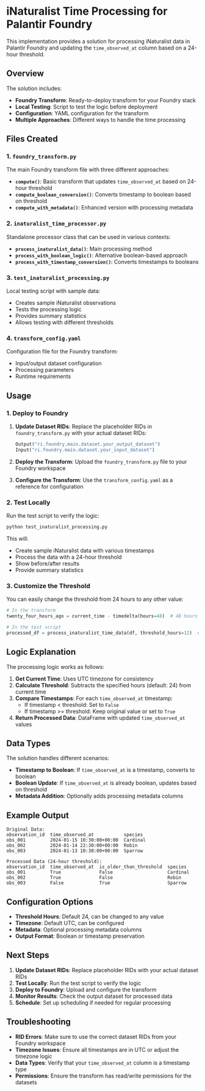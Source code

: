 # iNaturalist Time Processing for Palantir Foundry

This implementation provides a solution for processing iNaturalist data in Palantir Foundry and updating the `time_observed_at` column based on a 24-hour threshold.

## Overview

The solution includes:
- **Foundry Transform**: Ready-to-deploy transform for your Foundry stack
- **Local Testing**: Script to test the logic before deployment
- **Configuration**: YAML configuration for the transform
- **Multiple Approaches**: Different ways to handle the time processing

## Files Created

### 1. `foundry_transform.py`
The main Foundry transform file with three different approaches:

- **`compute()`**: Basic transform that updates `time_observed_at` based on 24-hour threshold
- **`compute_boolean_conversion()`**: Converts timestamp to boolean based on threshold
- **`compute_with_metadata()`**: Enhanced version with processing metadata

### 2. `inaturalist_time_processor.py`
Standalone processor class that can be used in various contexts:

- **`process_inaturalist_data()`**: Main processing method
- **`process_with_boolean_logic()`**: Alternative boolean-based approach
- **`process_with_timestamp_conversion()`**: Converts timestamps to booleans

### 3. `test_inaturalist_processing.py`
Local testing script with sample data:

- Creates sample iNaturalist observations
- Tests the processing logic
- Provides summary statistics
- Allows testing with different thresholds

### 4. `transform_config.yaml`
Configuration file for the Foundry transform:

- Input/output dataset configuration
- Processing parameters
- Runtime requirements

## Usage

### 1. Deploy to Foundry

1. **Update Dataset RIDs**: Replace the placeholder RIDs in `foundry_transform.py` with your actual dataset RIDs:
   ```python
   Output("ri.foundry.main.dataset.your_output_dataset")
   Input("ri.foundry.main.dataset.your_input_dataset")
   ```

2. **Deploy the Transform**: Upload the `foundry_transform.py` file to your Foundry workspace

3. **Configure the Transform**: Use the `transform_config.yaml` as a reference for configuration

### 2. Test Locally

Run the test script to verify the logic:

```bash
python test_inaturalist_processing.py
```

This will:
- Create sample iNaturalist data with various timestamps
- Process the data with a 24-hour threshold
- Show before/after results
- Provide summary statistics

### 3. Customize the Threshold

You can easily change the threshold from 24 hours to any other value:

```python
# In the transform
twenty_four_hours_ago = current_time - timedelta(hours=48)  # 48 hours instead

# In the test script
processed_df = process_inaturalist_time_data(df, threshold_hours=12)  # 12 hours
```

## Logic Explanation

The processing logic works as follows:

1. **Get Current Time**: Uses UTC timezone for consistency
2. **Calculate Threshold**: Subtracts the specified hours (default: 24) from current time
3. **Compare Timestamps**: For each `time_observed_at` timestamp:
   - If timestamp < threshold: Set to `False`
   - If timestamp >= threshold: Keep original value or set to `True`
4. **Return Processed Data**: DataFrame with updated `time_observed_at` values

## Data Types

The solution handles different scenarios:

- **Timestamp to Boolean**: If `time_observed_at` is a timestamp, converts to boolean
- **Boolean Update**: If `time_observed_at` is already boolean, updates based on threshold
- **Metadata Addition**: Optionally adds processing metadata columns

## Example Output

```
Original Data:
observation_id  time_observed_at           species
obs_001         2024-01-15 10:30:00+00:00  Cardinal
obs_002         2024-01-14 22:30:00+00:00  Robin
obs_003         2024-01-13 10:30:00+00:00  Sparrow

Processed Data (24-hour threshold):
observation_id  time_observed_at  is_older_than_threshold  species
obs_001         True              False                    Cardinal
obs_002         True              False                    Robin
obs_003         False             True                     Sparrow
```

## Configuration Options

- **Threshold Hours**: Default 24, can be changed to any value
- **Timezone**: Default UTC, can be configured
- **Metadata**: Optional processing metadata columns
- **Output Format**: Boolean or timestamp preservation

## Next Steps

1. **Update Dataset RIDs**: Replace placeholder RIDs with your actual dataset RIDs
2. **Test Locally**: Run the test script to verify the logic
3. **Deploy to Foundry**: Upload and configure the transform
4. **Monitor Results**: Check the output dataset for processed data
5. **Schedule**: Set up scheduling if needed for regular processing

## Troubleshooting

- **RID Errors**: Make sure to use the correct dataset RIDs from your Foundry workspace
- **Timezone Issues**: Ensure all timestamps are in UTC or adjust the timezone logic
- **Data Types**: Verify that your `time_observed_at` column is a timestamp type
- **Permissions**: Ensure the transform has read/write permissions for the datasets
